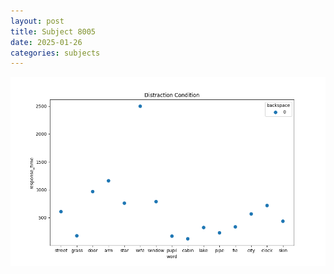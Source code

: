 ```yaml
---
layout: post
title: Subject 8005
date: 2025-01-26
categories: subjects
---
```


![](data/8005/run-30/8005_rt_acc_fuzzy_delay.png)
